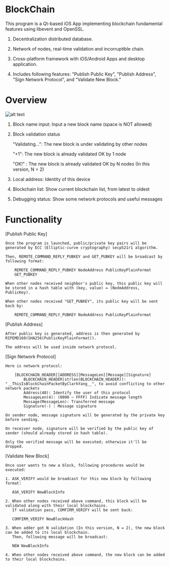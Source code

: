 # BlockChain

This program is a Qt-based iOS App implementing blockchain fundamental features using libevent and OpenSSL.

1. Decentralization distributed database.

2. Network of nodes, real-time validation and incorruptible chain.

3. Cross-platform framework with iOS/Android Apps and desktop application.

4. Includes following features: "Publish Public Key", "Publish Address", "Sign Network Protocol", and "Validate New Block."

# Overview
![alt text](https://user-images.githubusercontent.com/13886288/34879252-8f536788-f7e7-11e7-8dd2-e660f6480f92.png)


1. Block name input: Input a new block name (space is NOT allowed)

2. Block validation status

    "Validating...": The new block is under validating by other nodes

    "+1": The new block is already validated OK by 1 node

    "OK!" : The new block is already validated OK by N nodes (In this version, N = 2)

3. Local address: Identity of this device

4. Blockchain list: Show current blockchain list, from latest to oldest

5. Debugging status: Show some network protocols and useful messages

# Functionality

[Publish Public Key]

    Once the program is launched, public/private key pairs will be generated by ECC (Elliptic-curve cryptography) secp521r1 algorithm.

    Then, REMOTE_COMMAND_REPLY_PUBKEY and GET_PUBKEY will be broadcast by following format:

        REMOTE_COMMAND_REPLY_PUBKEY NodeAddress PublicKeyPlainFormat    
        GET_PUBKEY

    When other nodes received neighbor's public key, this public key will be stored in a hash table with (key, value) = (NodeAddress, PublicKey).

    When other nodes received "GET_PUBKEY", its public key will be sent back by:
    
        REMOTE_COMMAND_REPLY_PUBKEY NodeAddress PublicKeyPlainFormat

[Publish Address]

    After public key is generated, address is then generated by RIPEMD160(SHA256(PublicKeyPlainFormat)).

    The address will be used inside network protocol.

[Sign Network Protocol]

    Here is network protocol:

        [BLOCKCHAIN_HEADER][ADDRESS][MessageLen][Message][Signature]
            BLOCKCHAIN_HEADER(strlen(BLOCKCHAIN_HEADER)): "__ThisIsBlockChainPacketByClarkYang__", to avoid conflicting to other network packets
            Address(40): Identify the user of this protocol
            MessageLen(4): (0000 ~ FFFF) Indicate message length
            Message(MessageLen): Transferred message
            Signature(-) : Message signature

    On sender node, message signature will be generated by the private key before sending.

    On receiver node, signature will be verified by the public key of sender (should already stored in hash table).
    
    Only the verified message will be executed; otherwise it'll be dropped.

[Validate New Block]

    Once user wants to new a block, following procedures would be executed:
    
    1. ASK_VERIFY would be broadcast for this new block by following format:

       ASK_VERIFY NewBlockInfo

    2. When other nodes received above command, this block will be validated along with their local blockchains.
       If validation pass, COMFIRM_VERIFY will be sent back:

       COMFIRM_VERIFY NewBlockHash

    3. When adder got N validation (In this version, N = 2), the new block can be added to its local blockchain.
       Then, following message will be broadcast:
       
       NEW NewBlockInfo
        
    4. When other nodes received above command, the new block can be added to their local blockchains.

